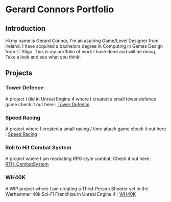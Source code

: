 # Gerard Connors Portfolio

## Introduction
Hi my name is Gerard Connor,  I'm an aspiring Game/Level Designer from Ireland. I have acquired a bachelors degree in Computing in Games Design from IT Sligo. This is my portfolio of work I have done and will be doing. Take a look and see what you think!

## Projects

### Tower Defence
A project I did in Unreal Engine 4 where I created a small tower defence game check it out here : [Tower Defence](http://s00155398.github.io/Tower-Defence)

### Speed Racing
A project where I created a small racing / time attack game check it out here : [Speed Racing](https://s00155398.github.io/SpeedRacing)

### Roll to Hit Combat System
A project where I am recreating RPG style combat, Check it out here : [RTH_CombatSystem](https://s00155398.github.io/RTH_CombatSystem/)

### WH40K
A WIP project where I am creating a Third-Person Shooter set in the Warhammer 40k Sci-Fi Franchise in Unreal Engine 4 : [WH40K](https://s00155398.github.io/WH40K/)
